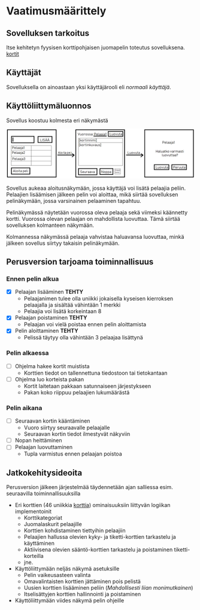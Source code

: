 ﻿# Vaatimusmäärittely

## Sovelluksen tarkoitus

Itse kehitetyn fyysisen korttipohjaisen juomapelin toteutus sovelluksena. 
[kortit](https://drive.google.com/drive/folders/16hBqs6dDaSH-T-GKFYN9Hh7Yt22KrmyP?usp=sharing)

## Käyttäjät

Sovelluksella on ainoastaan yksi käyttäjärooli eli _normaali käyttäjä_.

## Käyttöliittymäluonnos

Sovellus koostuu kolmesta eri näkymästä

![alustavaUI.png](https://github.com/Jeemlei/ot-harjoitustyo/blob/master/dokumentaatio/alustavaUI.png)

Sovellus aukeaa aloitusnäkymään, jossa käyttäjä voi lisätä pelaajia peliin. Pelaajien lisäämisen jälkeen pelin voi aloittaa, mikä siirtää sovelluksen pelinäkymään, jossa varsinainen pelaaminen tapahtuu. 

Pelinäkymässä näytetään vuorossa oleva pelaaja sekä viimeksi käännetty kortti. Vuorossa olevan pelaajan on mahdollista luovuttaa. Tämä siirtää sovelluksen kolmanteen näkymään.

Kolmannessa näkymässä pelaaja vahvistaa haluavansa luovuttaa, minkä jälkeen sovellus siirtyy takaisin pelinäkymään.

## Perusversion tarjoama toiminnallisuus

### Ennen pelin alkua

- [x] Pelaajan lisääminen **TEHTY**
  - Pelaajanimen tulee olla uniikki jokaisella kyseisen kierroksen pelaajalla ja sisältää vähintään 1 merkki
  - Pelaajia voi lisätä korkeintaan 8
- [x] Pelaajan poistaminen **TEHTY**
  - Pelaajan voi vielä poistaa ennen pelin aloittamista
- [x] Pelin aloittaminen **TEHTY**
  - Pelissä täytyy olla vähintään 3 pelaajaa lisättynä

### Pelin alkaessa

- [ ] Ohjelma hakee kortit muistista
  - Korttien tiedot on tallennettuna tiedostoon tai tietokantaan
- [ ] Ohjelma luo korteista pakan
  - Kortit laitetaan pakkaan satunnaiseen järjestykseen
  - Pakan koko riippuu pelaajien lukumäärästä

### Pelin aikana

- [ ] Seuraavan kortin kääntäminen
  - Vuoro siirtyy seuraavalle pelaajalle
  - Seuraavan kortin tiedot ilmestyvät näkyviin
- [ ] Nopan heittäminen
- [ ] Pelaajan luovuttaminen
  - Tupla varmistus ennen pelaajan poistoa

## Jatkokehitysideoita

Perusversion jälkeen järjestelmää täydennetään ajan salliessa esim. seuraavilla toiminnallisuuksilla

- Eri korttien (46 uniikkia [korttia](https://drive.google.com/drive/folders/16hBqs6dDaSH-T-GKFYN9Hh7Yt22KrmyP?usp=sharing)) ominaisuuksiin liittyvän logiikan implementoinit
  - Korttikategoriat
  - Juomalaskurit pelaajille
  - Korttien kohdistaminen tiettyihin pelaajiin
  - Pelaajien hallussa olevien kyky- ja tiketti-korttien tarkastelu ja käyttäminen
  - Aktiivisena olevien sääntö-korttien tarkastelu ja poistaminen tiketti-korteilla
  - jne.
- Käyttöliittymään neljäs näkymä asetuksille
  - Pelin vaikeusasteen valinta
  - Omavalintaisten korttien jättäminen pois pelistä
  - Uusien korttien lisääminen peliin (*Mahdollisesti liian monimutkainen*)
  - Itselisättyjen korttien hallinnointi ja poistaminen
- Käyttöliittymään viides näkymä pelin ohjeille

